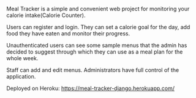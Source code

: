 Meal Tracker is a simple and convenient web project for monitoring your calorie intake(Calorie Counter).

Users can register and login. They can set a calorie goal for the day, add food they have eaten and monitor their progress.

Unauthenticated users can see some sample menus that the admin has decided to suggest through which they can use as a meal plan for the whole week.

Staff can add and edit menus.
Administrators have full control of the application.

Deployed on Heroku: https://meal-tracker-django.herokuapp.com/

